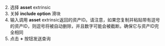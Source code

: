 2. 选择 **asset** extrinsic
3. 关掉 **include option** 滑块
4. 输入调用 **asset** extrinsic返回的资产ID。请注意，如果您复制并粘贴带有逗号的资产ID，则逗号将被自动删除，并且数字可能会被截断。确保它与资产ID完全相同
5. 点击 **+** 按钮发送查询